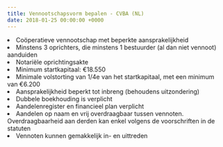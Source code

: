 ```yaml
---
title: Vennootschapsvorm bepalen - CVBA (NL)
date: 2018-01-25 00:00:00 +0000
---
```

<li>Coöperatieve vennootschap met beperkte aansprakelijkheid</li>

<li>Minstens 3 oprichters, die minstens 1 bestuurder (al dan niet vennoot) aanduiden</li>

<li>Notariële oprichtingsakte</li>

<li>Minimum startkapitaal: €18.550</li>

<li>Minimale volstorting van 1/4e van het startkapitaal, met een minimum van €6.200</li>

<li>Aansprakelijkheid beperkt tot inbreng (behoudens uitzondering)</li>

<li>Dubbele boekhouding is verplicht</li>

<li> Aandelenregister en financieel plan verplicht</li>

<li>Aandelen op naam en vrij overdraagbaar tussen vennoten. Overdraagbaarheid aan derden kan enkel volgens de voorschriften in de statuten</li>

<li>Vennoten kunnen gemakkelijk in- en uittreden</li>